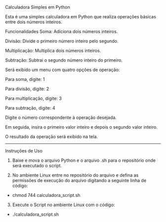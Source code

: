 Calculadora Simples em Python

Esta é uma simples calculadora em Python que realiza operações básicas entre dois números inteiros.

Funcionalidades
Soma: Adiciona dois números inteiros.

Divisão: Divide o primeiro número inteiro pelo segundo.

Multiplicação: Multiplica dois números inteiros.

Subtração: Subtrai o segundo número inteiro do primeiro.

Será exibido um menu com quatro opções de operação:

Para soma, digite: 1

Para divisão, digite: 2

Para multiplicação, digite: 3

Para subtração, digite: 4

Digite o número correspondente à operação desejada.

Em seguida, insira o primeiro valor inteiro e depois o segundo valor inteiro.

O resultado da operação será exibido na tela.

____________________________________________________________________________________________________

Instruções de Uso

1. Baixe e mova o arquivo Python e o arquivo .sh para o repositório onde será executado o script.

2. No ambiente Linux entre no repositório do arquivo e defina as permissões de execução do arquivo digitando a seguinte linha de código:
 - chmod 744 calculadora_script.sh

3. Execute o Script no ambiente Linux com o código:
 - ./calculadora_script.sh

